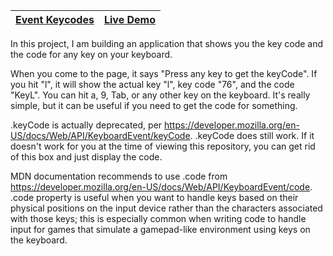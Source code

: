 | [Event Keycodes](https://github.com/lana-20/50_Projects_in_50_Days/tree/main/KeyBoxes) | [Live Demo](https://lana-20.github.io/event-keycodes/) |
|----|----|

In this project, I am building an application that shows you the key code and the code for any key on your keyboard.

When you come to the page, it says "Press any key to get the keyCode".
If you hit "l", it will show the actual key "l", key code "76", and the code "KeyL".
You can hit a, 9, Tab, or any other key on the keyboard.
It's really simple, but it can  be useful if you need to get the code for something.

.keyCode is actually deprecated, per https://developer.mozilla.org/en-US/docs/Web/API/KeyboardEvent/keyCode.
.keyCode does still work. If it doesn't work for you at the time of viewing this repository,
you can get rid of this box and just display the code.

MDN documentation recommends to use .code from https://developer.mozilla.org/en-US/docs/Web/API/KeyboardEvent/code.
.code property is useful when you want to handle keys based on their physical positions on the input device 
rather than the characters associated with those keys; this is especially common when writing code to handle 
input for games that simulate a gamepad-like environment using keys on the keyboard.

